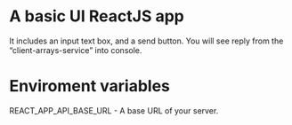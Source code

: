 # A basic UI ReactJS app

It includes an input text box, and a send button. You will see reply
from the “client-arrays-service” into console.

# Enviroment variables
REACT_APP_API_BASE_URL - A base URL of your server.